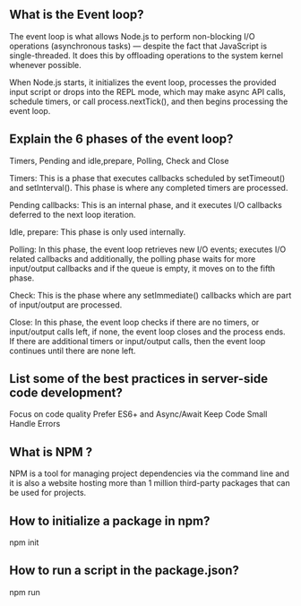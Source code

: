 ## What is the Event loop?

The event loop is what allows Node.js to perform non-blocking I/O operations (asynchronous tasks) — despite the fact that JavaScript is single-threaded. It does this by offloading operations to the system kernel whenever possible.

When Node.js starts, it initializes the event loop, processes the provided input script or drops into the REPL mode, which may make async API calls, schedule timers, or call process.nextTick(), and then begins processing the event loop.

## Explain the 6 phases of the event loop?

Timers, Pending and idle,prepare, Polling, Check and Close

Timers: This is a phase that executes callbacks scheduled by setTimeout() and setInterval(). This phase is where any completed timers are processed.

Pending callbacks: This is an internal phase, and it executes I/O callbacks deferred to the next loop iteration.

Idle, prepare: This phase is only used internally.

Polling: In this phase, the event loop retrieves new I/O events; executes I/O related callbacks and additionally, the polling phase waits for more input/output callbacks and if the queue is empty, it moves on to the fifth phase.

Check: This is the phase where any setImmediate() callbacks which are part of input/output are processed.

Close: In this phase, the event loop checks if there are no timers, or input/output calls left, if none, the event loop closes and the process ends. If there are additional timers or input/output calls, then the event loop continues until there are none left.


## List some of the best practices in server-side code development?
Focus on code quality
Prefer ES6+ and Async/Await
Keep Code Small
Handle Errors


## What is NPM ?
NPM is a tool for managing project dependencies via the command line and it is also a website hosting more than 1 million third-party packages that can be used for projects.

## How to initialize a package in npm?

npm init

## How to run a script in the package.json?

npm run <script name>

For example: npm run prettier

## Initialize a package of your choice, give it a name and install the following npm packages to it: Express, mongoose, joi.